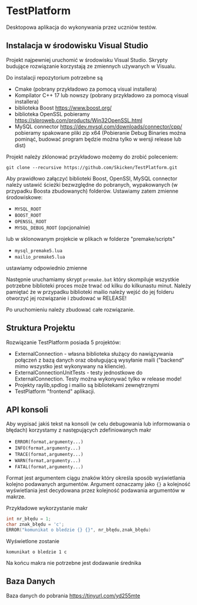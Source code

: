 
# TestPlatform
Desktopowa aplikacja do wykonywania przez uczniów testów.


## Instalacja w środowisku Visual Studio
Projekt najpewniej uruchomić w środowisku Visual Studio. Skrypty budujące rozwiązanie
korzystają ze zmiennych używanych w Visualu.

Do instalacji repozytorium potrzebne są
* Cmake (pobrany przykładowo za pomocą visual installera)
* Kompilator C++ 17 lub nowszy  (pobrany przykładowo za pomocą visual installera)
* biblioteka Boost https://www.boost.org/
* biblioteka OpenSSL pobieramy
https://slproweb.com/products/Win32OpenSSL.html
* MySQL connector https://dev.mysql.com/downloads/connector/cpp/
pobieramy spakowane pliki zip x64 (Pobieranie Debug Binaries można pominąć, 
budować program będzie można tylko w wersji release lub dist)


Projekt należy zklonować przykładowo możemy do zrobić poleceniem:
```
git clone --recursive https://github.com/Skicken/TestPlatform.git
```
Aby prawidłowo załączyć biblioteki Boost, OpenSSl, MySQL connector
należy ustawić ścieżki bezwzględne do pobranych, wypakowanych (w przypadku Boosta zbudowanych) folderów.
Ustawiamy zatem zmienne środowiskowe:

* ```MYSQL_ROOT```
* ```BOOST_ROOT```
* ```OPENSSL_ROOT```
* ```MYSQL_DEBUG_ROOT``` (opcjonalnie)

lub w sklonowanym projekcie w plikach w folderze "premake/scripts"
* ```mysql_premake5.lua```
* ```mailio_premake5.lua```

ustawiamy odpowiednio zmienne

Następnie uruchamiamy skrypt ```premake.bat``` który skompiluje wszystkie potrzebne biblioteki proces może trwać od kilku do kilkunastu minut.
Należy pamiętać że w przypadku biblioteki mailio należy wejść do jej folderu
otworzyć jej rozwiązanie i zbudować w RELEASE!

Po uruchomieniu należy zbudować całe rozwiązanie. 


## Struktura Projektu
Rozwiązanie TestPlatform posiada 5 projektów:

* ExternalConnection - własna biblioteka służący do nawiązywania połączeń z bazą danych
oraz obsługującą wysyłanie maili ("backend" mimo wszystko jest wykonywany na kliencie).
* ExternalConnectionUnitTests - testy jednostkowe do ExternalConnection. Testy można wykonywać tylko w release mode!
* Projekty raylib,spdlog i mailio są bibliotekami zewnętrznymi
* TestPlatform "frontend" aplikacji.


## API konsoli

Aby wypisać jakiś tekst na konsoli (w celu debugowania lub informowania o błędach)
korzystamy z następujących zdefiniowanych makr

* `ERROR(format,argumenty...)`
* `INFO(format,argumenty...)`
* `TRACE(format,argumenty...)`
* `WARN(format,argumenty...)`
* `FATAL(format,argumenty...)`

Format jest argumentem ciągu znaków który określa sposób wyświetlania kolejno podawanych argumentów.
Argument oznaczamy jako ```{}``` a kolejność wyświetlania jest decydowana przez kolejność podawania argumentów w makrze.



Przykładowe wykorzystanie makr
```c++
int nr_błędu = 1;
char znak_błędu = 'c';
ERROR("komunikat o bledzie {} {}", nr_błędu,znak_błędu)
```
Wyświetlone zostanie 

```
komunikat o bledzie 1 c
```

Na końcu makra nie potrzebne jest dodawanie średnika

## Baza Danych

Baza danych do pobrania https://tinyurl.com/yd255mte